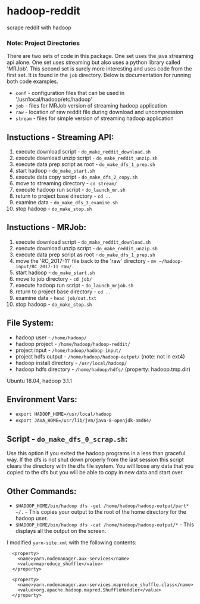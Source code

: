 # hadoop-reddit
scrape reddit with hadoop

### Note: Project Directories
There are two sets of code in this package. One set uses the java streaming api alone.
One set uses streaming but also uses a python library called 'MRJob'. This second set
is surely more interesting and uses code from the first set. It is found in the 
`job` directory. Below is documentation for running both code examples.

* `conf` - configuration files that can be used in '/usr/local/hadoop/etc/hadoop'
* `job` - files for MRJob version of streaming hadoop application
* `raw` - location of raw reddit file during download and uncompression
* `stream` - files for simple version of streaming hadoop application

## Instuctions - Streaming API:
1. execute download script - `do_make_reddit_download.sh`
2. execute download unzip script - `do_make_reddit_unzip.sh`
3. execute data prep script as root - `do_make_dfs_1_prep.sh`
4. start hadoop - `do_make_start.sh`
5. execute data copy script - `do_make_dfs_2_copy.sh`
6. move to streaming directory - `cd stream/`
7. execute hadoop run script - `do_launch_mr.sh`
8. return to project base directory - `cd ..`
9. examine data - `do_make_dfs_3_examine.sh`
10. stop hadoop - `do_make_stop.sh`

## Instuctions - MRJob:
1. execute download script - `do_make_reddit_download.sh`
2. execute download unzip script - `do_make_reddit_unzip.sh`
3. execute data prep script as root - `do_make_dfs_1_prep.sh`
4. move the 'RC_2017-11' file back to the 'raw' directory - `mv ~/hadoop-input/RC_2017-11 raw/.`
4. start hadoop - `do_make_start.sh`
5. move to job directory - `cd job/`
6. execute hadoop run script - `do_launch_mrjob.sh`
7. return to project base directory - `cd ..`
7. examine data - `head job/out.txt`
8. stop hadoop - `do_make_stop.sh`

## File System:
* hadoop user - `/home/hadoop/`
* hadoop project - `/home/hadoop/hadoop-reddit/`
* project input - `/home/hadoop/hadoop-input/`
* project hdfs output - `/home/hadoop/hadoop-output/` (note: not in ext4)
* hadoop install directory - `/usr/local/hadoop/`
* hadoop hdfs directory - `/home/hadoop/hdfs/` (property: hadoop.tmp.dir)

Ubuntu 18.04, hadoop 3.1.1

## Environment Vars:
* `export HADOOP_HOME=/usr/local/hadoop`
* `export JAVA_HOME=/usr/lib/jvm/java-8-openjdk-amd64/`

## Script - `do_make_dfs_0_scrap.sh`:
Use this option if you exited the hadoop programs in a less than graceful way. If the dfs is not shut down properly from the last session this script clears the directory with the dfs file system. You will loose any data that you copied to the dfs but you will be able to copy in new data and start over.

## Other Commands:
* `$HADOOP_HOME/bin/hadoop dfs -get /home/hadoop/hadoop-output/part* ~/.` - This copies your output to the root of the home directory for the hadoop user.
* `$HADOOP_HOME/bin/hadoop dfs -cat /home/hadoop/hadoop-output/*` - This displays all the output on the screen.

I modified `yarn-site.xml` with the following contents:
```
  <property>
    <name>yarn.nodemanager.aux-services</name>
    <value>mapreduce_shuffle</value>
  </property>

  <property>
    <name>yarn.nodemanager.aux-services.mapreduce_shuffle.class</name>
    <value>org.apache.hadoop.mapred.ShuffleHandler</value>
  </property>
```


